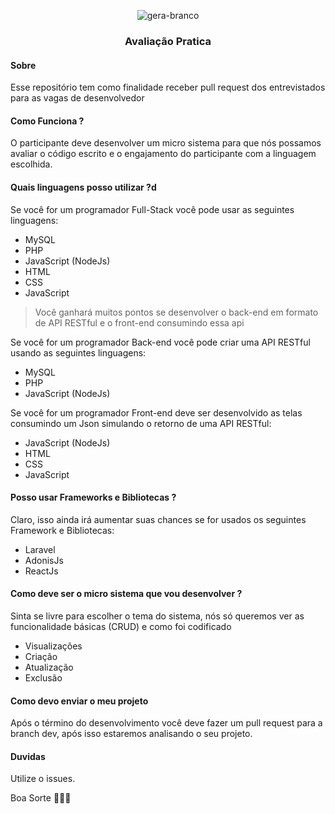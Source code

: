 <p align="center">
    <img src="https://i.ibb.co/W59TMW4/gera-branco.jpg" alt="gera-branco" border="0">
</p>
<p align="center">
  <h3 align="center">Avaliação Pratica</h3>
</p>

#### Sobre
Esse repositório tem como finalidade receber pull request dos entrevistados para as vagas de desenvolvedor

#### Como Funciona ?
O participante deve desenvolver um micro sistema para que nós possamos avaliar o código escrito e o engajamento do participante com a linguagem escolhida.

#### Quais linguagens posso utilizar ?d
Se você for um programador Full-Stack você pode usar as seguintes linguagens:
* MySQL
* PHP 
* JavaScript (NodeJs)
* HTML
* CSS
* JavaScript

> Você ganhará muitos pontos se desenvolver o back-end em formato de API RESTful e o front-end consumindo essa api

Se você for um programador Back-end você pode criar uma API RESTful usando as seguintes linguagens:
* MySQL
* PHP
* JavaScript (NodeJs)

Se você for um programador Front-end deve ser desenvolvido as telas consumindo um Json simulando o retorno de uma API RESTful:
* JavaScript (NodeJs)
* HTML
* CSS
* JavaScript

#### Posso usar Frameworks e Bibliotecas ?
Claro, isso ainda irá aumentar suas chances se for usados os seguintes Framework e Bibliotecas:
* Laravel 
* AdonisJs 
* ReactJs

#### Como deve ser o micro sistema que vou desenvolver ?
Sinta se livre para escolher o tema do sistema, nós só queremos ver as funcionalidade básicas (CRUD) e como foi codificado
* Visualizações
* Criação 
* Atualização
* Exclusão

#### Como devo enviar o meu projeto
Após o término do desenvolvimento você deve fazer um pull request para a branch dev, após isso estaremos analisando o seu projeto.

#### Duvidas
Utilize o issues.

Boa Sorte :rocket::rocket::rocket:



